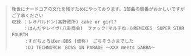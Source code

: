 > ```
>後世にナードコアの文化を残すためにやっております。1部曲の順番がおかしいですがご了承ください
>収録 ：レオパルドン(高野政所) cake or girl?
>　　 ：はんだやレイヴ(八卦商会)　ファック!マルチね☆彡REMIXES　SUPER STAR FOURTH　
>      :すだちょろぱer☆BBS (仮称)　ごちそうさまでした
>      :DJ TECHNORCH　BOSS ON PARADE 〜XXX meets GABBA〜
